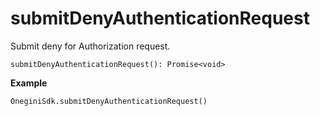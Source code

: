 
# submitDenyAuthenticationRequest

Submit deny for Authorization request.

`submitDenyAuthenticationRequest(): Promise<void>`

**Example**
```
OneginiSdk.submitDenyAuthenticationRequest()
```
